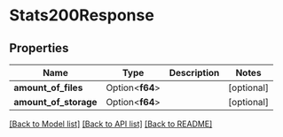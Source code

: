 # Stats200Response

## Properties

Name | Type | Description | Notes
------------ | ------------- | ------------- | -------------
**amount_of_files** | Option<**f64**> |  | [optional]
**amount_of_storage** | Option<**f64**> |  | [optional]

[[Back to Model list]](../README.md#documentation-for-models) [[Back to API list]](../README.md#documentation-for-api-endpoints) [[Back to README]](../README.md)


